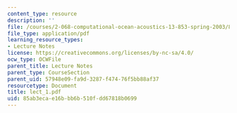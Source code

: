 ```yaml
---
content_type: resource
description: ''
file: /courses/2-068-computational-ocean-acoustics-13-853-spring-2003/85ab3ecae16bbb6b510fdd67818b0699_lect_1.pdf
file_type: application/pdf
learning_resource_types:
- Lecture Notes
license: https://creativecommons.org/licenses/by-nc-sa/4.0/
ocw_type: OCWFile
parent_title: Lecture Notes
parent_type: CourseSection
parent_uid: 57948e09-fa9d-3287-f474-76f5bb88af37
resourcetype: Document
title: lect_1.pdf
uid: 85ab3eca-e16b-bb6b-510f-dd67818b0699
---
```

